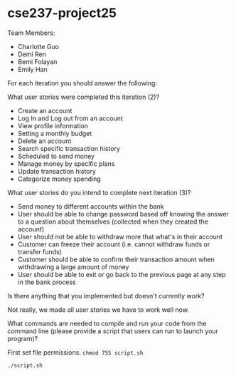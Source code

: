 # cse237-project25

Team Members:

* Charlotte Guo
* Demi Ren
* Bemi Folayan
* Emily Han

For each iteration you should answer the following:

What user stories were completed this iteration (2)?

* Create an account
* Log In and Log out from an account
* View profile information
* Setting a monthly budget
* Delete an account
* Search specific transaction history
* Scheduled to send money
* Manage money by specific plans
* Update transaction history
* Categorize money spending

What user stories do you intend to complete next iteration (3)?

* Send money to different accounts within the bank
* User should be able to change password based off knowing the answer to a question about themselves (collected when they created the account)
* User should not be able to withdraw more that what's in their account
* Customer can freeze their account (i.e. cannot withdraw funds or transfer funds)
* Customer should be able to confirm their transaction amount when withdrawing a large amount of money
* User should be able to exit or go back to the previous page at any step in the bank process

Is there anything that you implemented but doesn't currently work?

Not really, we made all user stories we have to work well now.

What commands are needed to compile and run your code from the command line (please provide a script that users can run to launch your program)?

First set file permissions: ```chmod 755 script.sh```

``` ./script.sh ```
